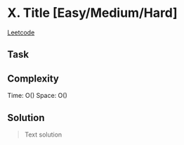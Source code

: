 # X. Title [Easy/Medium/Hard]

[Leetcode]()

## Task

>

## Complexity

Time: O()
Space: O()

## Solution

> Text solution

```python
```